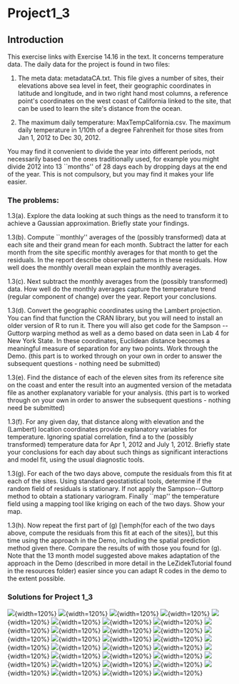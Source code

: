 
# Project1_3 

## Introduction

This exercise links with Exercise 14.16 in the text. It concerns temperature data.
The daily data for the project is found in two files:

1. The meta data: metadataCA.txt.  This file gives a number of sites, their elevations above sea level in feet, their geographic coordinates in latitude and longitude, and in two right hand most columns, a reference point's coordinates on the west coast of California linked to the site,  that can be used to learn the site's distance from the ocean.

2. The maximum daily temperature: MaxTempCalifornia.csv.  The maximum daily temperature in 1/10th of a degree Fahrenheit for those sites from Jan 1, 2012 to Dec 30, 2012. 


You may find it convenient to divide the year into different periods, not necessarily based on the ones traditionally used, for example you might divide 2012 into 13 ``months'' of 28 days each by dropping days at the end of the year. This is not compulsory, but you may find it makes your life easier. 

### The problems:

1.3(a).  Explore the data looking at such things as the need to transform it to achieve a Gaussian approximation. Briefly state your findings. 

1.3(b).  Compute ``monthly'' averages of the (possibly transformed) data at each site and their grand mean for each month.  Subtract the latter for each month from the site specific monthly averages for that month to get the residuals. In the report describe observed patterns in these residuals.  How well does the monthly overall mean explain the monthly averages. 

1.3(c).  Next subtract the monthly averages from the (possibly transformed) data. How well do the monthly averages capture the temperature trend (regular component of change) over the year. Report your conclusions.

1.3(d). Convert the geographic coordinates using the Lambert projection. You can find that function the CRAN library, but you will need to install an older version of R to run it.  There you will also get code for the Sampson -- Guttorp warping method as well as a demo based on data seen in Lab 4 for New York State. In these coordinates, Euclidean distance becomes a meaningful measure of separation for any two points.  Work through the Demo. (this part is to worked through on your own in order to answer the subsequent questions - nothing need be submitted)
 
1.3(e). Find the distance of each of the eleven sites from its reference site on the coast and enter the result into an augmented version of the metadata file as another explanatory variable for your analysis. (this part is to worked through on your own in order to answer the subsequent questions - nothing need be submitted)

1.3(f).  For any given day, that distance along with elevation and the (Lambert) location coordinates provide explanatory variables for  temperature.  Ignoring spatial correlation, find a  to the (possibly transformed) temperature data for Apr 1, 2012 and July 1, 2012.  Briefly state your conclusions for each day about such things as significant interactions and model fit, using the usual diagnostic tools.

1.3(g). For each of the two days above, compute the residuals from this fit at each of the sites.  Using standard geostatistical tools, determine if the random field of residuals is stationary.  If not apply the Sampson--Guttorp method to obtain a stationary variogram. Finally ``map'' the temperature field using a mapping tool like kriging on each of the two days. Show your map.

1.3(h). Now repeat the first part of (g) [\emph{for each of the two days above, compute the residuals from this fit at each of the sites}], but this time using the approach in the Demo, including the spatial prediction method given there. Compare the results of with those you found for (g).  Note that the 13 month model suggested above makes adaptation of the approach in the Demo (described in more detail in the LeZidekTutorial found in the resources folder) easier since you can adapt R codes in the demo to the extent possible. 


 
### Solutions for Project 1_3

![](figures/Solutions1-2_Page_1.png){width=120%}
![](figures/Solutions1-2_Page_2.png){width=120%}
![](figures/Solutions1-3_Page_03.png){width=120%}
![](figures/Solutions1-3_Page_02.png){width=120%}
![](figures/Solutions1-3_Page_01.png){width=120%}
![](figures/Solutions1-3_Page_23.png){width=120%}
![](figures/Solutions1-3_Page_22.png){width=120%}
![](figures/Solutions1-3_Page_21.png){width=120%}
![](figures/Solutions1-3_Page_20.png){width=120%}
![](figures/Solutions1-3_Page_19.png){width=120%}
![](figures/Solutions1-3_Page_18.png){width=120%}
![](figures/Solutions1-3_Page_17.png){width=120%}
![](figures/Solutions1-3_Page_16.png){width=120%}
![](figures/Solutions1-3_Page_15.png){width=120%}
![](figures/Solutions1-3_Page_14.png){width=120%}
![](figures/Solutions1-3_Page_13.png){width=120%}
![](figures/Solutions1-3_Page_12.png){width=120%}
![](figures/Solutions1-3_Page_11.png){width=120%}
![](figures/Solutions1-3_Page_10.png){width=120%}
![](figures/Solutions1-3_Page_09.png){width=120%}
![](figures/Solutions1-3_Page_08.png){width=120%}
![](figures/Solutions1-3_Page_07.png){width=120%}
![](figures/Solutions1-3_Page_06.png){width=120%}
![](figures/Solutions1-3_Page_05.png){width=120%}
![](figures/Solutions1-3_Page_04.png){width=120%}
![](figures/Solutions1-2_Page_2.png){width=120%}
![](figures/Solutions1-2_Page_1.png){width=120%}
![](figures/Solutions1-1_Page_5.png){width=120%}
![](figures/Solutions1-1_Page_4.png){width=120%}
![](figures/Solutions1-1_Page_3.png){width=120%}
![](figures/Solutions1-1_Page_2.png){width=120%}
![](figures/Solutions1-1_Page_1.png){width=120%}
